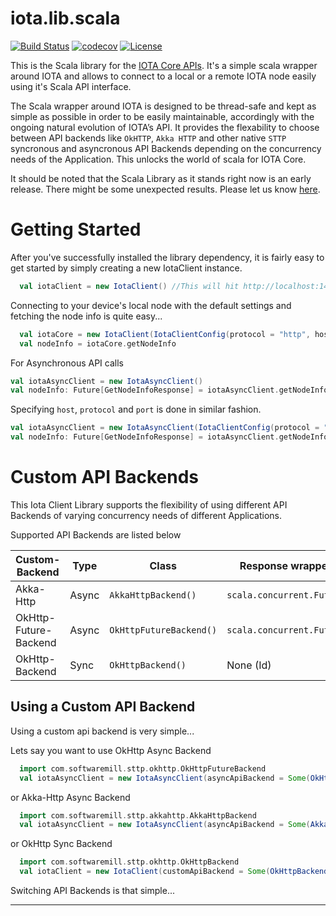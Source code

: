# iota.lib.scala

[![Build Status](https://travis-ci.org/ahab94/iota.lib.scala.svg?branch=dev)](https://travis-ci.org/ahab94/iota.lib.scala)
[![codecov](https://codecov.io/gh/ahab94/iota.lib.scala/branch/master/graph/badge.svg)](https://codecov.io/gh/ahab94/iota.lib.scala)
[![License](https://img.shields.io/badge/License-Apache%202.0-blue.svg)](https://opensource.org/licenses/Apache-2.0)

This is the Scala library for the [IOTA Core APIs](https://iota.readme.io/reference). It's a simple scala wrapper around IOTA and allows to connect to a local or a remote IOTA node easily using it's Scala API interface.

The Scala wrapper around IOTA is designed to be thread-safe and kept as simple as possible in order to be easily maintainable, accordingly with the ongoing natural evolution of IOTA’s API. It provides the flexability to choose between API backends like `OkHTTP`, `Akka HTTP` and other native `STTP` syncronous and asyncronous API Backends depending on the concurrency needs of the Application. This unlocks the world of scala for IOTA Core.

It should be noted that the Scala Library as it stands right now is an early release. There might be some unexpected results.
Please let us know [here](https://github.com/ahab94/iota.lib.scala/issues).

# Getting Started

After you've successfully installed the library dependency, it is fairly easy to get started by simply creating a new IotaClient instance.

```SCALA
  val iotaClient = new IotaClient() //This will hit http://localhost:14625
```

Connecting to your device's local node with the default settings and fetching the node info is quite easy...

```SCALA
  val iotaCore = new IotaClient(IotaClientConfig(protocol = "http", host = "localhost", port = 14265))
  val nodeInfo = iotaCore.getNodeInfo
```

For Asynchronous API calls

```SCALA
val iotaAsyncClient = new IotaAsyncClient()
val nodeInfo: Future[GetNodeInfoResponse] = iotaAsyncClient.getNodeInfo
``` 
Specifying `host`, `protocol` and `port` is done in similar fashion.
```SCALA
val iotaAsyncClient = new IotaAsyncClient(IotaClientConfig(protocol = "http", host = "localhost", port = 14265))
val nodeInfo: Future[GetNodeInfoResponse] = iotaAsyncClient.getNodeInfo
```

# Custom API Backends

This Iota Client Library supports the flexibility of using different API Backends of varying concurrency needs of different Applications.

Supported API Backends are listed below

Custom-Backend | Type | Class | Response wrapper	
--- | --- |  --- | --- 
Akka-Http | Async | `AkkaHttpBackend()` | `scala.concurrent.Future`
OkHttp-Future-Backend | Async  | `OkHttpFutureBackend()` | `scala.concurrent.Future	`
OkHttp-Backend | Sync  | `OkHttpBackend()` | None (Id)

## Using a Custom API Backend

Using a custom api backend is very simple...

Lets say you want to use OkHttp Async Backend

```SCALA
  import com.softwaremill.sttp.okhttp.OkHttpFutureBackend
  val iotaAsyncClient = new IotaAsyncClient(asyncApiBackend = Some(OkHttpFutureBackend()))
```

or Akka-Http Async Backend

```SCALA
  import com.softwaremill.sttp.akkahttp.AkkaHttpBackend
  val iotaAsyncClient = new IotaAsyncClient(asyncApiBackend = Some(AkkaHttpBackend()))
```

or OkHttp Sync Backend

```SCALA
  import com.softwaremill.sttp.okhttp.OkHttpBackend
  val iotaClient = new IotaClient(customApiBackend = Some(OkHttpBackend()))
```

Switching API Backends is that simple...

---